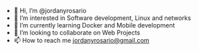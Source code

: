- 👋 Hi, I’m @jordanyrosario
- 👀 I’m interested in Software development, Linux and networks
- 🌱 I’m currently learning Docker and Mobile development
- 💞️ I’m looking to collaborate on Web Projects
- 📫 How to reach me jordanyrosario@gmail.com

<!---
jordanyrosario/jordanyrosario is a ✨ special ✨ repository because its `README.md` (this file) appears on your GitHub profile.
You can click the Preview link to take a look at your changes.
--->

